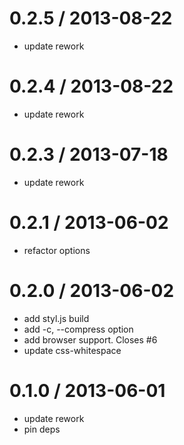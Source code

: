 
0.2.5 / 2013-08-22 
==================

 * update rework

0.2.4 / 2013-08-22 
==================

 * update rework

0.2.3 / 2013-07-18 
==================

 * update rework

0.2.1 / 2013-06-02 
==================

 * refactor options

0.2.0 / 2013-06-02 
==================

 * add styl.js build
 * add -c, --compress option
 * add browser support. Closes #6
 * update css-whitespace

0.1.0 / 2013-06-01 
==================

 * update rework
 * pin deps
